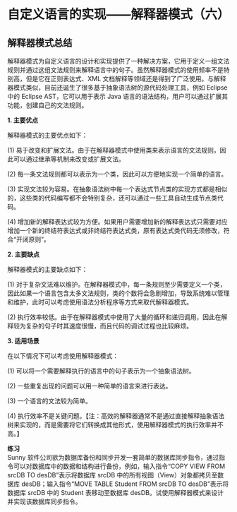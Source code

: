 # 自定义语言的实现——解释器模式（六）  

## 解释器模式总结  

解释器模式为自定义语言的设计和实现提供了一种解决方案，它用于定义一组文法规则并通过这组文法规则来解释语言中的句子。虽然解释器模式的使用频率不是特别高，但是它在正则表达式、XML 文档解释等领域还是得到了广泛使用。与解释器模式类似，目前还诞生了很多基于抽象语法树的源代码处理工具，例如 Eclipse 中的 Eclipse AST，它可以用于表示 Java 语言的语法结构，用户可以通过扩展其功能，创建自己的文法规则。  

**1. 主要优点**  

解释器模式的主要优点如下：  

(1) 易于改变和扩展文法。由于在解释器模式中使用类来表示语言的文法规则，因此可以通过继承等机制来改变或扩展文法。  

(2) 每一条文法规则都可以表示为一个类，因此可以方便地实现一个简单的语言。  

(3) 实现文法较为容易。在抽象语法树中每一个表达式节点类的实现方式都是相似的，这些类的代码编写都不会特别复杂，还可以通过一些工具自动生成节点类代码。  

(4) 增加新的解释表达式较为方便。如果用户需要增加新的解释表达式只需要对应增加一个新的终结符表达式或非终结符表达式类，原有表达式类代码无须修改，符合“开闭原则”。  

**2. 主要缺点**  

解释器模式的主要缺点如下：  

(1) 对于复杂文法难以维护。在解释器模式中，每一条规则至少需要定义一个类，因此如果一个语言包含太多文法规则，类的个数将会急剧增加，导致系统难以管理和维护，此时可以考虑使用语法分析程序等方式来取代解释器模式。  

(2) 执行效率较低。由于在解释器模式中使用了大量的循环和递归调用，因此在解释较为复杂的句子时其速度很慢，而且代码的调试过程也比较麻烦。  

**3. 适用场景**  

在以下情况下可以考虑使用解释器模式：  

(1) 可以将一个需要解释执行的语言中的句子表示为一个抽象语法树。  

(2) 一些重复出现的问题可以用一种简单的语言来进行表达。  

(3) 一个语言的文法较为简单。  

(4) 执行效率不是关键问题。【注：高效的解释器通常不是通过直接解释抽象语法树来实现的，而是需要将它们转换成其他形式，使用解释器模式的执行效率并不高。】  

**练习**  
Sunny 软件公司欲为数据库备份和同步开发一套简单的数据库同步指令，通过指令可以对数据库中的数据和结构进行备份，例如，输入指令“COPY VIEW FROM srcDB TO desDB”表示将数据库 srcDB 中的所有视图（View）对象都拷贝至数据库 desDB；输入指令“MOVE TABLE Student FROM srcDB TO desDB”表示将数据库 srcDB 中的 Student 表移动至数据库 desDB。试使用解释器模式来设计并实现该数据库同步指令。
